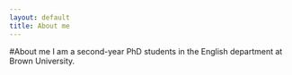 ```yaml
---
layout: default
title: About me
---
```

#About me
I am a second-year PhD students in the English department at Brown University.
